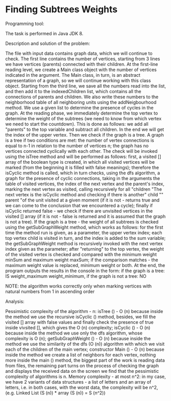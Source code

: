 # Finding Subtrees Weights

Programming tool:

The task is performed in Java JDK 8.

Description and solution of the problem:

The file with input data contains graph data, which we will continue to check. The first line contains the number of vertices,
starting from 3 lines we have vertices (parents) connected with their children. At the first-line reading level, 
we create a Main class object with the number of vertices indicated in the argument. The Main class, in turn, is an abstract 
representation of a graph, so we will continue working with this class object. Starting from the third line, we save all the 
numbers read into the list, and then add it to the indexedChildren list, which contains all the connections of parents and 
children. We also write these numbers to the neighborhood table of all neighboring units using the addNeigbourhood method.
We use a given list to determine the presence of cycles in the graph. At the reading phase, we immediately determine the top 
vertex to determine the weight of the subtrees (we need to know from which vertex we need to start the countdown). This is done
as follows: we add all "parents" to the top variable and subtract all children. In the end we will get the index of the upper 
vertex. Then we check if the graph is a tree. A graph is a tree if two conditions are met: the number of vertex connections is 
equal to n-1 in relation to the number of vertices n; the graph has no vertices connected cyclically with each other. The check
will be invoked using the isTree method and will be performed as follows: first, a visited [] array of the boolean type is
created, in which all visited vertices will be marked (from the beginning it is filled with false meanings); therefore the
isCyclic method is called, which in turn checks, using the dfs algorithm, a graph for the presence of cyclic connections,
taking in the arguments the table of visited vertices, the index of the next vertex and the parent's index, marking the next
vertex as visited, calling recursively for all "children "The next vertex is the isCyclic method and checking if there is
another" child "" parent "of the unit visited at a given moment (if it is not - returns true and we can come to the conclusion
that we encountered a cycle); finally if isCyclic returned false - we check if there are unvisited vertices in the visited []
array (if it is not - false is returned and it is assumed that the graph is not a tree). If the graph is a tree - the weight
of all subtrees is checked using the getSubGraphWeight method, which works as follows: for the first time the method run is
given, as a parameter, the upper vertex index; each top vertex child is visited in turn, and the index is added to the sum
variable; the getSubGraphWeight method is recursively invoked with the next vertex index given as the parameter; after
"returning" to the top vertex, the weight of the visited vertex is checked and compared with the minimum weight minSum and
maximum weight maxSum; if the comparison matches - the maximum weight value is replaced, minimum weight or both. At the end,
the program outputs the results in the console in the form: if the graph is a tree:
IS weight_maximum weight_minimum, 
if the graph is not a tree:
NO

NOTE: the algorithm works correctly only when marking vertices with natural numbers from 1 in ascending order

Analysis:

Pessimistic complexity of the algorithm - n:
isTree () - O (n) because inside the method we use the recursive isCyclic () method, besides, we fill the visited [] array with false values and finally check the presence of true inside vivsited [], which gives the O (n) complexity;
isCyclic () - O (n) because inside the method we use only the dfs algorithm, whose complexity is O (n);
getSubGraphWeight () - O (n) because inside the method we use the similarity of the dfs (O (n)) algorithm with which we visit
each of the children of the main vertex;
constructor Main () - O (n) because inside the method we create a list of neighbors for each vertex, nothing more
inside the main () method, the biggest part of the work is reading data from files, the remaining part turns on the process of
checking the graph and displays the received data on the screen we find that the pessimistic complexity of algorithms is n.
Memory complexity - at most n^2:
in my case, we have 2 variants of data structures - a list of letters and an array of letters, i.e. in both cases, with the 
worst data, the complexity will be n^2, (e.g. Linked List (S (n)) * array (S (n)) = S (n^2))

